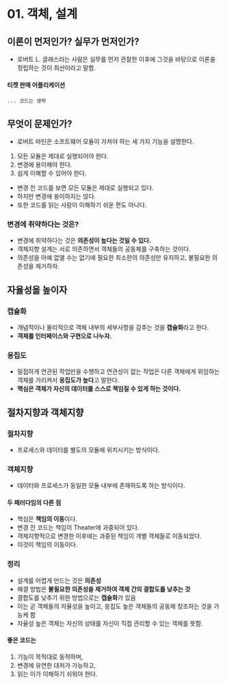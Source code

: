 # 01. 객체, 설계

## 이론이 먼저인가? 실무가 먼저인가?

- 로버트 L. 글래스라는 사람은 실무를 먼저 관찰한 이후에 그것을 바탕으로 이론을 정립하는 것이 최선이라고 말함.

#### 티켓 판매 어플리케이션

	... 코드는 생략

## 무엇이 문제인가?

- 로버트 마틴은 소프트웨어 모듈이 가져야 하는 세 가지 기능을 설명한다.

1. 모든 모듈은 제대로 실행되어야 한다.
2. 변경에 용이해야 한다.
3. 쉽게 이해할 수 있어야 한다.

- 변경 전 코드를 보면 모든 모듈은 제대로 실행되고 있다.
- 하지만 변경에 용이하지는 않다.
- 또한 코드를 읽는 사람이 이해하기 쉬운 편도 아니다.

### 변경에 취약하다는 것은?

- 변경에 취약하다는 것은 **의존성이 높다는 것일 수 있다.**
- 객체지향 설계는 서로 의존하면서 객체들의 공동체를 구축하는 것이다.
- 의존성을 아예 없앨 수는 없기에 필요한 최소한의 의존성만 유지하고, 불필요한 의존성을 제거하자.

## 자율성을 높이자

### 캡슐화

- 개념적이나 물리적으로 객체 내부의 세부사항을 감추는 것을 **캡슐화**라고 한다.
- **객체를 인터페이스와 구현으로 나누자.**

### 응집도

- 밀접하게 연관된 작업만을 수행하고 연관성이 없는 작업은 다른 객체에게 위임하는 객체를 가리켜서 **응집도가 높다**고 말한다.
- **핵심은 객체가 자신의 데이터를 스스로 책임질 수 있게 하는 것이다.**

## 절차지향과 객체지향

### 절차지향

- 프로세스와 데이터를 별도의 모듈에 위치시키는 방식이다.

### 객체지향

- 데이터와 프로세스가 동일한 모듈 내부에 존재하도록 하는 방식이다.

#### 두 패러다임의 다른 점

- 핵심은 **책임의 이동**이다.
- 변경 전 코드는 책임이 Theater에 과중되어 있다.
- 객체지향적으로 변경한 이후에는 과중된 책임이 개별 객체들로 이동되었다.
- 이것이 책임의 이동이다.

### 정리

- 설계를 어렵게 만드는 것은 **의존성**
- 해결 방법은 **불필요한 의존성을 제거하여 객체 간의 결합도를 낮추는 것**
- 결합도를 낮추기 위한 방법으로는 **캡슐화**가 있음
- 이는 곧 객체들의 자율성을 높이고, 응집도 높은 객체들의 공동체 창조하는 것을 가능케 함
- 자율성 높은 객체는 자신의 상태를 자신이 직접 관리할 수 있는 객체를 뜻함.

#### **좋은 코드는**

1. 기능이 목적대로 동작하며,
2. 변경에 유연한 대처가 가능하고,
3. 읽는 이가 이해하기 쉬워야 한다.




